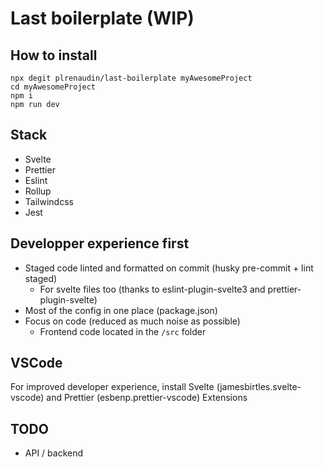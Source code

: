 # Last boilerplate (WIP)

## How to install

```
npx degit plrenaudin/last-boilerplate myAwesomeProject
cd myAwesomeProject
npm i
npm run dev
```

## Stack

- Svelte
- Prettier
- Eslint
- Rollup
- Tailwindcss
- Jest

## Developper experience first

- Staged code linted and formatted on commit (husky pre-commit + lint staged)
  - For svelte files too (thanks to eslint-plugin-svelte3 and prettier-plugin-svelte)
- Most of the config in one place (package.json)
- Focus on code (reduced as much noise as possible)
  - Frontend code located in the `/src` folder

## VSCode

For improved developer experience, install Svelte (jamesbirtles.svelte-vscode) and Prettier (esbenp.prettier-vscode) Extensions

## TODO

- API / backend
